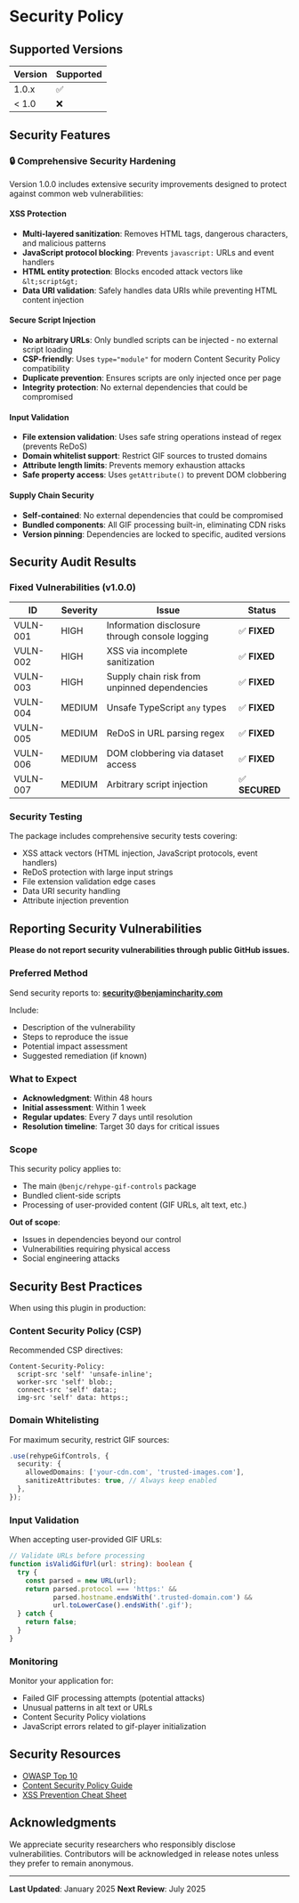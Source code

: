 # Security Policy

## Supported Versions

| Version | Supported          |
| ------- | ------------------ |
| 1.0.x   | :white_check_mark: |
| < 1.0   | :x:                |

## Security Features

### 🔒 Comprehensive Security Hardening

Version 1.0.0 includes extensive security improvements designed to protect against common web vulnerabilities:

#### **XSS Protection**
- **Multi-layered sanitization**: Removes HTML tags, dangerous characters, and malicious patterns
- **JavaScript protocol blocking**: Prevents `javascript:` URLs and event handlers
- **HTML entity protection**: Blocks encoded attack vectors like `&lt;script&gt;`
- **Data URI validation**: Safely handles data URIs while preventing HTML content injection

#### **Secure Script Injection**
- **No arbitrary URLs**: Only bundled scripts can be injected - no external script loading
- **CSP-friendly**: Uses `type="module"` for modern Content Security Policy compatibility
- **Duplicate prevention**: Ensures scripts are only injected once per page
- **Integrity protection**: No external dependencies that could be compromised

#### **Input Validation**
- **File extension validation**: Uses safe string operations instead of regex (prevents ReDoS)
- **Domain whitelist support**: Restrict GIF sources to trusted domains
- **Attribute length limits**: Prevents memory exhaustion attacks
- **Safe property access**: Uses `getAttribute()` to prevent DOM clobbering

#### **Supply Chain Security**
- **Self-contained**: No external dependencies that could be compromised
- **Bundled components**: All GIF processing built-in, eliminating CDN risks
- **Version pinning**: Dependencies are locked to specific, audited versions

## Security Audit Results

### Fixed Vulnerabilities (v1.0.0)

| ID | Severity | Issue | Status |
|----|----------|-------|--------|
| VULN-001 | HIGH | Information disclosure through console logging | ✅ **FIXED** |
| VULN-002 | HIGH | XSS via incomplete sanitization | ✅ **FIXED** |
| VULN-003 | HIGH | Supply chain risk from unpinned dependencies | ✅ **FIXED** |
| VULN-004 | MEDIUM | Unsafe TypeScript `any` types | ✅ **FIXED** |
| VULN-005 | MEDIUM | ReDoS in URL parsing regex | ✅ **FIXED** |
| VULN-006 | MEDIUM | DOM clobbering via dataset access | ✅ **FIXED** |
| VULN-007 | MEDIUM | Arbitrary script injection | ✅ **SECURED** |

### Security Testing

The package includes comprehensive security tests covering:
- XSS attack vectors (HTML injection, JavaScript protocols, event handlers)
- ReDoS protection with large input strings
- File extension validation edge cases
- Data URI security handling
- Attribute injection prevention

## Reporting Security Vulnerabilities

**Please do not report security vulnerabilities through public GitHub issues.**

### Preferred Method

Send security reports to: **security@benjamincharity.com**

Include:
- Description of the vulnerability
- Steps to reproduce the issue
- Potential impact assessment
- Suggested remediation (if known)

### What to Expect

- **Acknowledgment**: Within 48 hours
- **Initial assessment**: Within 1 week
- **Regular updates**: Every 7 days until resolution
- **Resolution timeline**: Target 30 days for critical issues

### Scope

This security policy applies to:
- The main `@benjc/rehype-gif-controls` package
- Bundled client-side scripts
- Processing of user-provided content (GIF URLs, alt text, etc.)

**Out of scope**:
- Issues in dependencies beyond our control
- Vulnerabilities requiring physical access
- Social engineering attacks

## Security Best Practices

When using this plugin in production:

### Content Security Policy (CSP)

Recommended CSP directives:

```
Content-Security-Policy:
  script-src 'self' 'unsafe-inline';
  worker-src 'self' blob:;
  connect-src 'self' data:;
  img-src 'self' data: https:;
```

### Domain Whitelisting

For maximum security, restrict GIF sources:

```typescript
.use(rehypeGifControls, {
  security: {
    allowedDomains: ['your-cdn.com', 'trusted-images.com'],
    sanitizeAttributes: true, // Always keep enabled
  },
});
```

### Input Validation

When accepting user-provided GIF URLs:

```typescript
// Validate URLs before processing
function isValidGifUrl(url: string): boolean {
  try {
    const parsed = new URL(url);
    return parsed.protocol === 'https:' &&
           parsed.hostname.endsWith('.trusted-domain.com') &&
           url.toLowerCase().endsWith('.gif');
  } catch {
    return false;
  }
}
```

### Monitoring

Monitor your application for:
- Failed GIF processing attempts (potential attacks)
- Unusual patterns in alt text or URLs
- Content Security Policy violations
- JavaScript errors related to gif-player initialization

## Security Resources

- [OWASP Top 10](https://owasp.org/www-project-top-ten/)
- [Content Security Policy Guide](https://developer.mozilla.org/en-US/docs/Web/HTTP/CSP)
- [XSS Prevention Cheat Sheet](https://cheatsheetseries.owasp.org/cheatsheets/Cross_Site_Scripting_Prevention_Cheat_Sheet.html)

## Acknowledgments

We appreciate security researchers who responsibly disclose vulnerabilities. Contributors will be acknowledged in release notes unless they prefer to remain anonymous.

---

**Last Updated**: January 2025
**Next Review**: July 2025